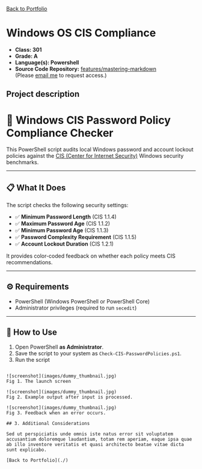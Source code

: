 [Back to Portfolio](./)

Windows OS CIS Compliance
===============

-   **Class: 301** 
-   **Grade: A** 
-   **Language(s): Powershell** 
-   **Source Code Repository:** [features/mastering-markdown](https://github.com/MisterBobsAngryHead/CSCI-301-code-repository/blob/master/Final)  
    (Please [email me](mailto:richardprice.cyber@gmail.com) to request access.)

## Project description

# 🔐 Windows CIS Password Policy Compliance Checker

This PowerShell script audits local Windows password and account lockout policies against the [CIS (Center for Internet Security)](https://www.cisecurity.org/) Windows security benchmarks.

---

## 📋 What It Does

The script checks the following security settings:

- ✅ **Minimum Password Length** (CIS 1.1.4)
- ✅ **Maximum Password Age** (CIS 1.1.2)
- ✅ **Minimum Password Age** (CIS 1.1.3)
- ✅ **Password Complexity Requirement** (CIS 1.1.5)
- ✅ **Account Lockout Duration** (CIS 1.2.1)

It provides color-coded feedback on whether each policy meets CIS recommendations.

---

## ⚙️ Requirements

- PowerShell (Windows PowerShell or PowerShell Core)
- Administrator privileges (required to run `secedit`)

---

## 🚀 How to Use

1. Open PowerShell **as Administrator**.
2. Save the script to your system as `Check-CIS-PasswordPolicies.ps1`.
3. Run the script

```

![screenshot](images/dummy_thumbnail.jpg)  
Fig 1. The launch screen

![screenshot](images/dummy_thumbnail.jpg)  
Fig 2. Example output after input is processed.

![screenshot](images/dummy_thumbnail.jpg)  
Fig 3. Feedback when an error occurs.

## 3. Additional Considerations

Sed ut perspiciatis unde omnis iste natus error sit voluptatem accusantium doloremque laudantium, totam rem aperiam, eaque ipsa quae ab illo inventore veritatis et quasi architecto beatae vitae dicta sunt explicabo. 

[Back to Portfolio](./)
